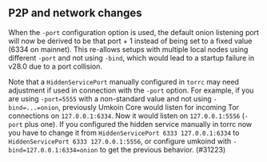 P2P and network changes
-----------------------
When the `-port` configuration option is used, the default onion listening port will now
be derived to be that port + 1 instead of being set to a fixed value (6334 on mainnet).
This re-allows setups with multiple local nodes using different `-port` and not using `-bind`,
which would lead to a startup failure in v28.0 due to a port collision.

Note that a `HiddenServicePort` manually configured in `torrc` may need adjustment if used in
connection with the `-port` option.
For example, if you are using `-port=5555` with a non-standard value and not using `-bind=...=onion`,
previously Umkoin Core would listen for incoming Tor connections on `127.0.0.1:6334`.
Now it would listen on `127.0.0.1:5556` (`-port` plus one). If you configured the hidden service manually
in torrc now you have to change it from `HiddenServicePort 6333 127.0.0.1:6334` to `HiddenServicePort 6333
127.0.0.1:5556`, or configure umkoind with `-bind=127.0.0.1:6334=onion` to get the previous behavior.
(#31223)
